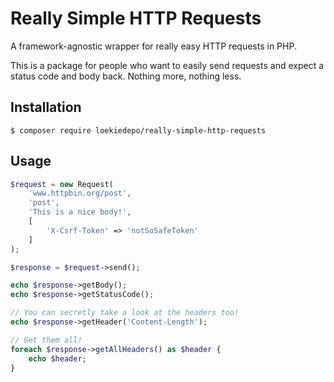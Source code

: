 # Really Simple HTTP Requests

A framework-agnostic wrapper for really easy HTTP requests in PHP.

This is a package for people who want to easily send requests and expect a status code and body back. Nothing more, nothing less.

## Installation

```shell
$ composer require loekiedepo/really-simple-http-requests
```

## Usage

```php
$request = new Request(
    'www.httpbin.org/post',
    'post',
    'This is a nice body!',
    [
        'X-Csrf-Token' => 'notSoSafeToken'
    ]
);

$response = $request->send();

echo $response->getBody();
echo $response->getStatusCode();

// You can secretly take a look at the headers too!
echo $response->getHeader('Content-Length');

// Get them all!
foreach $response->getAllHeaders() as $header {
    echo $header;
}
```